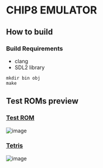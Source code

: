 # CHIP8 EMULATOR

## How to build
### Build Requirements
- clang
- SDL2 library
```
mkdir bin obj
make
```
## Test ROMs preview
### [Test ROM](https://github.com/corax89/chip8-test-rom)

![image](https://github.com/user-attachments/assets/e9df1c08-72a8-4879-9d52-73d379edce73)

### [Tetris](https://github.com/dmatlack/chip8/blob/master/roms/games/Tetris%20%5BFran%20Dachille%2C%201991%5D.ch8)

![image](https://github.com/user-attachments/assets/e96380f0-8175-4f77-8061-97ae4c5f9e58)


